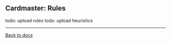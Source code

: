 ## Cardmaster: Rules

todo: upload rules
todo: upload heuristics

---

[Back to docs](https://github.com/elliottomlinson/rpcg/blob/master/docs/README.md)
